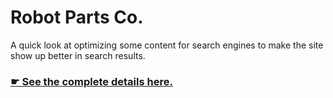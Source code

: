 # Robot Parts Co.

A quick look at optimizing some content for search engines to make the site show up better in search results.

### [☛ See the complete details here.](http://learn-the-web.algonquindesign.ca/courses/web-dev-5/robot-parts-co/)

